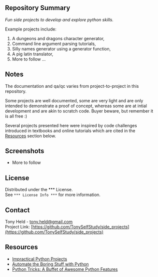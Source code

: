 ## Repository Summary
*Fun side projects to develop and explore python skills.*  

Example projects include:
1) A dungeons and dragons character generator,
2) Command line argument parsing tutorials,
3) Silly names generator using a generator function, 
4) A pig latin translator,
3) More to follow ...

## Notes

The documentation and qa/qc varies from project-to-project in this repository.

Some projects are well documented, some are very light and are only intended 
to demonstrate a proof of concept, whereas some are at intial development and are
akin to scratch code.  Buyer beware, but remember it is all free :)

Several projects presented here were inspired by code challenges introduced in 
textbooks and online tutorials which are cited in the 
[Resources](#Resources) section below.

## Screenshots
* More to follow

## License

Distributed under the *** License.  
See `*** License Info ***` for more information.

## Contact

Tony Held - tony.held@gmail.com  
Project Link: [https://github.com/TonySelfStudy/side_projects](https://github.com/TonySelfStudy/side_projects)

## Resources

* [Impractical Python Projects](https://nostarch.com/impracticalpythonprojects)
* [Automate the Boring Stuff with Python](https://nostarch.com/automatestuff2)
* [Python Tricks: A Buffet of Awesome Python Features](https://www.amazon.com/gp/product/B0785Q7GSY/)
